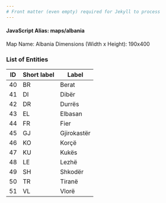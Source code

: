 ```yaml
---
# Front matter (even empty) required for Jekyll to process
---
```


#### JavaScript Alias: maps/albania

Map Name: Albania
Dimensions (Width x Height): 190x400





### List of Entities

ID | Short label | Label
---|---|---|
40|BR|Berat
41|DI|Dibër
42|DR|Durrës
43|EL|Elbasan
44|FR|Fier
45|GJ|Gjirokastër
46|KO|Korçë
47|KU|Kukës
48|LE|Lezhë
49|SH|Shkodër
50|TR|Tiranë
51|VL|Vlorë

